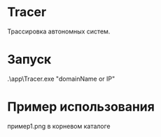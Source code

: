 # Tracer

Трассировка автономных систем.

# Запуск
.\app\Tracer.exe "domainName or IP"

# Пример использования
пример1.png в корневом каталоге